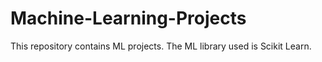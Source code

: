 # Machine-Learning-Projects
This repository contains ML projects. The ML library used is Scikit Learn.
